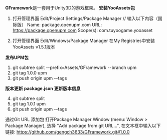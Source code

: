 **GFramework**是一套用于Unity3D的游戏框架。
**安装YooAssets包**
1.  打开管理界面 Edit/Project Settings/Package Manager
    // 输入以下内容（国际版）
    Name: package.openupm.com
    URL: https://package.openupm.com
    Scope(s): com.tuyoogame.yooasset

2. 打开管理界面 Edit/Windows/Package Manager
    在My Registries中安装YooAssets v1.5.1版本

**发布UPM包**
1. git subtree split --prefix=Assets/GFramework --branch upm
2. git tag 1.0.0 upm
3. git push origin upm --tags

**版本更新**
**package.json 更新版本信息**

4. git subtree split
5. git tag 1.0.1 upm
6. git push origin upm --tags

通过Git URL 添加包
打开Package Manager Window (menu: Window > Package Manager), 选择 "Add package from git URL...", 在文本框中输入以下链接: https://github.com/gengch3633/GFramework.git#1.0.0